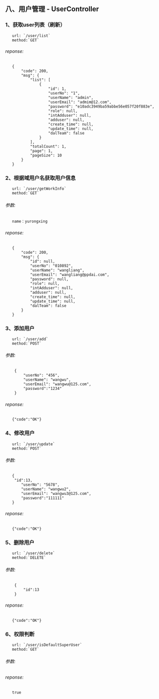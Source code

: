 ## 八、用户管理 - UserController

### 1、获取user列表（刷新）
       url: `/user/list`
       method:`GET`
###### reponse:
       {
           "code": 200,
           "msg": {
               "list": [
                   {
                       "id": 1,
                       "userNo": "1",
                       "userName": "admin",
                       "userEmail": "admim@12.com",
                       "password": "e10adc3949ba59abbe56e057f20f883e",
                       "role": null,
                       "intAdduser": null,
                       "adduser": null,
                       "create_time": null,
                       "update_time": null,
                       "dalTeam": false
                   }
               ],
               "totalCount": 1,
               "page": 1,
               "pageSize": 10
           }
       }

### 2、根据域用户名获取用户信息
       url: `/user/getWorkInfo`
       method:`GET`
###### 参数:
       name：yurongxing
###### reponse:
       {
           "code": 200,
           "msg": {
               "id": null,
               "userNo": "010892",
               "userName": "wangliang",
               "userEmail": "wangliang@ppdai.com",
               "password": null,
               "role": null,
               "intAdduser": null,
               "adduser": null,
               "create_time": null,
               "update_time": null,
               "dalTeam": false
           }
       }
       
### 3、添加用户
       url: `/user/add`
       method:`POST`
###### 参数:
        {
            "userNo": "456",
            "userName": "wangwu",
            "userEmail": "wangwu@125.com",
            "password":"1234" 
        }
###### reponse:
       {"code":"OK"}
       
### 4、修改用户
       url: `/user/update`
       method:`POST`
###### 参数:
       {
       	"id":13,
           "userNo": "5678",
           "userName": "wangwu2",
           "userEmail": "wangwu3@125.com",
           "password":"111111" 
       }
###### reponse:
       {"code":"OK"}
            
### 5、删除用户
       url: `/user/delete`
       method:`DELETE`
###### 参数:
        {
            "id":13
        }
###### reponse:
       {"code":"OK"}
       
### 6、权限判断
       url: `/user/isDefaultSuperUser`
       method:`GET`
###### 参数:
      
###### reponse:
       true
            